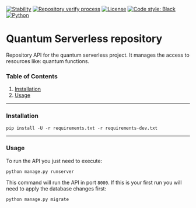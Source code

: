 [![Stability](https://img.shields.io/badge/stability-alpha-f4d03f.svg)](https://github.com/Qiskit-Extensions/quantum-serverless/releases)
[![Repository verify process](https://github.com/Qiskit-Extensions/quantum-serverless/actions/workflows/repository-verify.yaml/badge.svg)](https://github.com/Qiskit-Extensions/quantum-serverless/actions/workflows/repository-verify.yaml)
[![License](https://img.shields.io/github/license/qiskit-community/quantum-prototype-template?label=License)](https://github.com/qiskit-community/quantum-prototype-template/blob/main/LICENSE.txt)
[![Code style: Black](https://img.shields.io/badge/Code%20style-Black-000.svg)](https://github.com/psf/black)
[![Python](https://img.shields.io/badge/3.8%20%7C%203.9%20%7C%203.10-informational)](https://www.python.org/)

# Quantum Serverless repository

Repository API for the quantum serverless project.
It manages the access to resources like: quantum functions.

### Table of Contents

1. [Installation](#installation)
2. [Usage](#usage)

----------------------------------------------------------------------------------------------------

### Installation

```shell
pip install -U -r requirements.txt -r requirements-dev.txt
```

----------------------------------------------------------------------------------------------------

### Usage

To run the API you just need to execute:

```shell
python manage.py runserver 
```

This command will run the API in port `8000`. 
If this is your first run you will need to apply the database changes first:

```shell
python manage.py migrate
```

